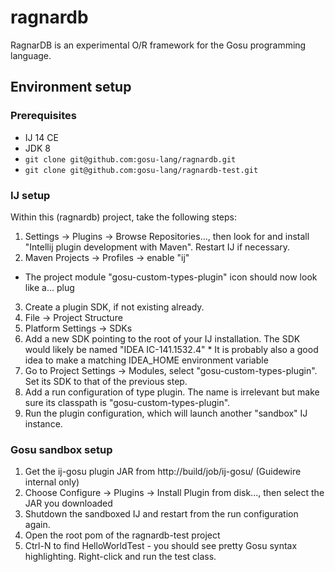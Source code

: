 # ragnardb

RagnarDB is an experimental O/R framework for the Gosu programming language.

## Environment setup

### Prerequisites

* IJ 14 CE
* JDK 8
* `git clone git@github.com:gosu-lang/ragnardb.git`
* `git clone git@github.com:gosu-lang/ragnardb-test.git`

### IJ setup

Within this (ragnardb) project, take the following steps:

1. Settings -> Plugins -> Browse Repositories..., then look for and install "Intellij plugin development with Maven". Restart IJ if necessary.
2. Maven Projects -> Profiles -> enable "ij"
  * The project module "gosu-custom-types-plugin" icon should now look like a... plug
3. Create a plugin SDK, if not existing already.
  1. File -> Project Structure
  2. Platform Settings -> SDKs
  3. Add a new SDK pointing to the root of your IJ installation.  The SDK would likely be named "IDEA IC-141.1532.4"
    * It is probably also a good idea to make a matching IDEA_HOME environment variable
  4. Go to Project Settings -> Modules, select "gosu-custom-types-plugin".  Set its SDK to that of the previous step.
4. Add a run configuration of type plugin.  The name is irrelevant but make sure its classpath is "gosu-custom-types-plugin".
5. Run the plugin configuration, which will launch another "sandbox" IJ instance.

### Gosu sandbox setup

1. Get the ij-gosu plugin JAR from http://build/job/ij-gosu/ (Guidewire internal only)
2. Choose Configure -> Plugins -> Install Plugin from disk..., then select the JAR you downloaded
3. Shutdown the sandboxed IJ and restart from the run configuration again.
4. Open the root pom of the ragnardb-test project
5. Ctrl-N to find HelloWorldTest - you should see pretty Gosu syntax highlighting.  Right-click and run the test class.
